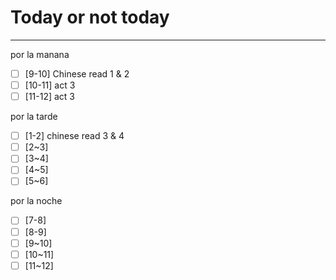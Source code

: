 # Today or not today
---
por la manana
- [ ] [9-10] Chinese read 1 & 2
- [ ] [10-11] act 3
- [ ] [11-12] act 3

por la tarde
- [ ] [1-2] chinese read 3 & 4
- [ ] [2~3] 
- [ ] [3~4] 
- [ ] [4~5] 
- [ ] [5~6] 

por la noche
- [ ] [7-8] 
- [ ] [8-9] 
- [ ] [9~10] 
- [ ] [10~11] 
- [ ] [11~12] 